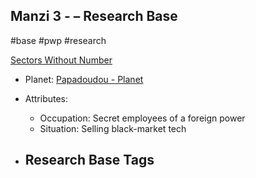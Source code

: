## Manzi 3 - &ndash; Research Base

#base #pwp #research

[Sectors Without Number](https://sectorswithoutnumber.com/sector/bfDcBzTtgpeyLUfwzjio/researchBase/flF2Bw42COns7gwL3iz7)

- Planet: [Papadoudou - Planet](../../../Gaming/StarsWithoutNumber/PiratesWithoutPlunder/Papadoudou%20-%20Planet.md)

- Attributes:
   -   Occupation: Secret employees of a foreign power
   -   Situation: Selling black-market tech

- Research Base Tags
	-  

